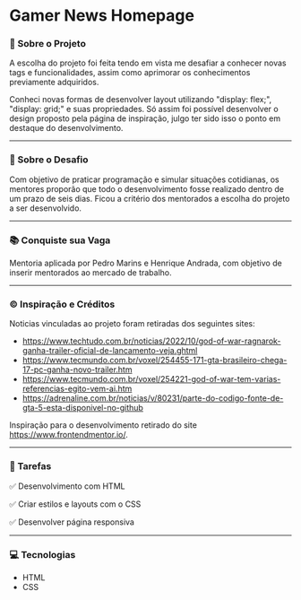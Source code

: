 # Gamer News Homepage 



### :page_facing_up: Sobre o Projeto

A escolha do projeto foi feita tendo em vista me desafiar a conhecer novas tags e funcionalidades, assim como aprimorar os conhecimentos previamente adquiridos. 

Conheci novas formas de desenvolver layout utilizando "display: flex;", "display: grid;" e suas propriedades. Só assim foi possível desenvolver o design proposto pela página de inspiração, julgo ter sido isso o ponto em destaque do desenvolvimento. 

------



### :page_facing_up: Sobre o Desafio

Com objetivo de praticar programação e simular situações cotidianas, os mentores proporão que todo o desenvolvimento fosse realizado dentro de um prazo de seis dias. Ficou a critério dos mentorados a escolha do projeto a ser desenvolvido.

------



### :books: Conquiste sua Vaga 

Mentoria aplicada por Pedro Marins e Henrique Andrada, com objetivo de inserir mentorados ao mercado de trabalho. 

------



### :copyright: Inspiração e Créditos

Noticias vinculadas ao projeto foram retiradas dos seguintes sites:



- https://www.techtudo.com.br/noticias/2022/10/god-of-war-ragnarok-ganha-trailer-oficial-de-lancamento-veja.ghtml
- https://www.tecmundo.com.br/voxel/254455-171-gta-brasileiro-chega-17-pc-ganha-novo-trailer.htm
- https://www.tecmundo.com.br/voxel/254221-god-of-war-tem-varias-referencias-egito-vem-ai.htm
- https://adrenaline.com.br/noticias/v/80231/parte-do-codigo-fonte-de-gta-5-esta-disponivel-no-github



Inspiração para o desenvolvimento retirado do site https://www.frontendmentor.io/. 

------



### :briefcase: Tarefas

:white_check_mark: Desenvolvimento com HTML

:white_check_mark: Criar estilos e layouts com o CSS

:white_check_mark: Desenvolver página responsiva 

------



### :computer: Tecnologias 

- HTML
- CSS






